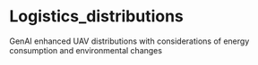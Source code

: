 # Logistics_distributions
GenAI enhanced UAV distributions with considerations of energy consumption and environmental changes
